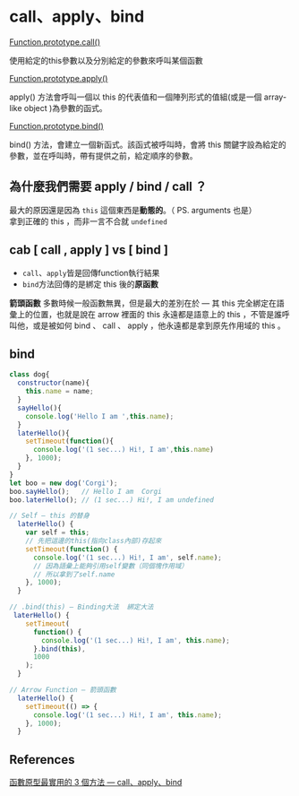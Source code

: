 # call、apply、bind

[Function.prototype.call()](https://developer.mozilla.org/zh-TW/docs/Web/JavaScript/Reference/Global_Objects/Function/call)

使用給定的this參數以及分別給定的參數來呼叫某個函數

[Function.prototype.apply()](https://developer.mozilla.org/zh-TW/docs/Web/JavaScript/Reference/Global_Objects/Function/apply)

apply() 方法會呼叫一個以 this 的代表值和一個陣列形式的值組(或是一個 array-like object )為參數的函式。

[Function.prototype.bind()](https://developer.mozilla.org/zh-TW/docs/Web/JavaScript/Reference/Global_Objects/Function/bind)

bind() 方法，會建立一個新函式。該函式被呼叫時，會將 this 關鍵字設為給定的參數，並在呼叫時，帶有提供之前，給定順序的參數。

## 為什麼我們需要 apply / bind / call ？

最大的原因還是因為 `this` 這個東西是**動態的**。（ PS. arguments 也是）  
拿到正確的 this ，而非一言不合就 `undefined`

## cab [ call , apply ] vs [ bind ]

* `call`、`apply`皆是回傳function執行結果
* `bind`方法回傳的是綁定 this 後的**原函數**

**箭頭函數** 多數時候一般函數無異，但是最大的差別在於 — 其 this 完全綁定在語彙上的位置，也就是說在 arrow 裡面的 this 永遠都是語意上的 this ，不管是誰呼叫他，或是被如何 bind 、 call 、 apply ，他永遠都是拿到原先作用域的 this 。

## bind

```js
class dog{
  constructor(name){
    this.name = name;
  }
  sayHello(){
    console.log('Hello I am ',this.name);
  }
  laterHello(){
    setTimeout(function(){
      console.log('(1 sec...) Hi!, I am',this.name)
    }, 1000);
  }
}
let boo = new dog('Corgi');
boo.sayHello();   // Hello I am  Corgi
boo.laterHello(); // (1 sec...) Hi!, I am undefined
```

```js
// Self — this 的替身
  laterHello() {
    var self = this;
    // 先把這邊的this(指向class內部)存起來
    setTimeout(function() {
      console.log('(1 sec...) Hi!, I am', self.name);
      // 因為語彙上能夠引用self變數（同個塊作用域）
      // 所以拿到了self.name
    }, 1000);
  }
```

```js
// .bind(this) — Binding大法  綁定大法
 laterHello() {
    setTimeout(
      function() {
        console.log('(1 sec...) Hi!, I am', this.name);
      }.bind(this),
      1000
    );
  }
```

```js
// Arrow Function — 箭頭函數
  laterHello() {
    setTimeout(() => {
      console.log('(1 sec...) Hi!, I am', this.name);
    }, 1000);
  }
```

## References

[函數原型最實用的 3 個方法 — call、apply、bind](https://medium.com/@realdennis/javascript-聊聊call-apply-bind的差異與相似之處-2f82a4b4dd66)